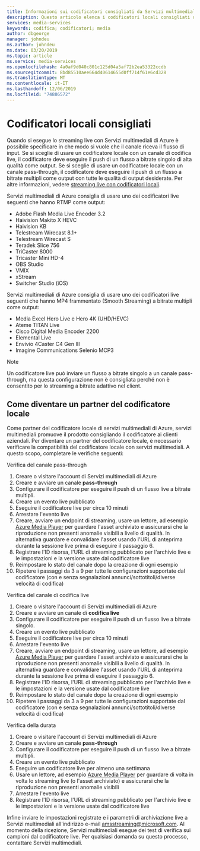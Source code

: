 ```yaml
---
title: Informazioni sui codificatori consigliati da Servizi multimediali di Azure | Microsoft Docs
description: Questo articolo elenca i codificatori locali consigliati da servizi multimediali di Azure.
services: media-services
keywords: codifica; codificatori; media
author: dbgeorge
manager: johndeu
ms.author: johndeu
ms.date: 03/20/2019
ms.topic: article
ms.service: media-services
ms.openlocfilehash: 4a0af9d040c801c125d04a5af72b2ea53322ccdb
ms.sourcegitcommit: 8bd85510aee664d40614655d0ff714f61e6cd328
ms.translationtype: MT
ms.contentlocale: it-IT
ms.lasthandoff: 12/06/2019
ms.locfileid: "74886572"
---
```

# <a name="recommended-on-premises-encoders"></a>Codificatori locali consigliati
Quando si esegue lo streaming live con Servizi multimediali di Azure è possibile specificare in che modo si vuole che il canale riceva il flusso di input. Se si sceglie di usare un codificatore locale con un canale di codifica live, il codificatore deve eseguire il push di un flusso a bitrate singolo di alta qualità come output. Se si sceglie di usare un codificatore locale con un canale pass-through, il codificatore deve eseguire il push di un flusso a bitrate multipli come output con tutte le qualità di output desiderate. Per altre informazioni, vedere [streaming live con codificatori locali](media-services-live-streaming-with-onprem-encoders.md).

Servizi multimediali di Azure consiglia di usare uno dei codificatori live seguenti che hanno RTMP come output:
- Adobe Flash Media Live Encoder 3.2
- Haivision Makito X HEVC
- Haivision KB
- Telestream Wirecast 8.1+
- Telestream Wirecast S
- Teradek Slice 756
- TriCaster 8000
- Tricaster Mini HD-4
- OBS Studio
- VMIX
- xStream
- Switcher Studio (iOS)

Servizi multimediali di Azure consiglia di usare uno dei codificatori live seguenti che hanno MP4 frammentato (Smooth Streaming) a bitrate multipli come output:
- Media Excel Hero Live e Hero 4K (UHD/HEVC)
- Ateme TITAN Live
- Cisco Digital Media Encoder 2200
- Elemental Live
- Envivio 4Caster C4 Gen III
- Imagine Communications Selenio MCP3

> [!NOTE]
> Un codificatore live può inviare un flusso a bitrate singolo a un canale pass-through, ma questa configurazione non è consigliata perché non è consentito per lo streaming a bitrate adattivo nel client.

## <a name="how-to-become-an-on-premises-encoder-partner"></a>Come diventare un partner del codificatore locale
Come partner del codificatore locale di servizi multimediali di Azure, servizi multimediali promuove il prodotto consigliando il codificatore ai clienti aziendali. Per diventare un partner del codificatore locale, è necessario verificare la compatibilità del codificatore locale con servizi multimediali. A questo scopo, completare le verifiche seguenti:

Verifica del canale pass-through
1. Creare o visitare l'account di Servizi multimediali di Azure
2. Creare e avviare un canale **pass-through**
3. Configurare il codificatore per eseguire il push di un flusso live a bitrate multipli.
4. Creare un evento live pubblicato
5. Eseguire il codificatore live per circa 10 minuti
6. Arrestare l'evento live
7. Creare, avviare un endpoint di streaming, usare un lettore, ad esempio [Azure Media Player](https://aka.ms/azuremediaplayer) per guardare l'asset archiviato e assicurarsi che la riproduzione non presenti anomalie visibili a livello di qualità. In alternativa guardare e convalidare l'asset usando l'URL di anteprima durante la sessione live prima di eseguire il passaggio 6.
8. Registrare l'ID risorsa, l'URL di streaming pubblicato per l'archivio live e le impostazioni e la versione usate dal codificatore live
9. Reimpostare lo stato del canale dopo la creazione di ogni esempio
10. Ripetere i passaggi da 3 a 9 per tutte le configurazioni supportate dal codificatore (con e senza segnalazioni annunci/sottotitoli/diverse velocità di codifica)

Verifica del canale di codifica live
1. Creare o visitare l'account di Servizi multimediali di Azure
2. Creare e avviare un canale di **codifica live**
3. Configurare il codificatore per eseguire il push di un flusso live a bitrate singolo.
4. Creare un evento live pubblicato
5. Eseguire il codificatore live per circa 10 minuti
6. Arrestare l'evento live
7. Creare, avviare un endpoint di streaming, usare un lettore, ad esempio [Azure Media Player](https://aka.ms/azuremediaplayer) per guardare l'asset archiviato e assicurarsi che la riproduzione non presenti anomalie visibili a livello di qualità. In alternativa guardare e convalidare l'asset usando l'URL di anteprima durante la sessione live prima di eseguire il passaggio 6.
8. Registrare l'ID risorsa, l'URL di streaming pubblicato per l'archivio live e le impostazioni e la versione usate dal codificatore live
9. Reimpostare lo stato del canale dopo la creazione di ogni esempio
10. Ripetere i passaggi da 3 a 9 per tutte le configurazioni supportate dal codificatore (con e senza segnalazioni annunci/sottotitoli/diverse velocità di codifica)

Verifica della durata
1. Creare o visitare l'account di Servizi multimediali di Azure
2. Creare e avviare un canale **pass-through**
3. Configurare il codificatore per eseguire il push di un flusso live a bitrate multipli.
4. Creare un evento live pubblicato
5. Eseguire un codificatore live per almeno una settimana
6. Usare un lettore, ad esempio [Azure Media Player](https://aka.ms/azuremediaplayer) per guardare di volta in volta lo streaming live (o l'asset archiviato) e assicurarsi che la riproduzione non presenti anomalie visibili
7. Arrestare l'evento live
8. Registrare l'ID risorsa, l'URL di streaming pubblicato per l'archivio live e le impostazioni e la versione usate dal codificatore live

Infine inviare le impostazioni registrate e i parametri di archiviazione live a Servizi multimediali all'indirizzo e-mail amsstreaming@microsoft.com. Al momento della ricezione, Servizi multimediali esegue dei test di verifica sui campioni dal codificatore live. Per qualsiasi domanda su questo processo, contattare Servizi multimediali.
